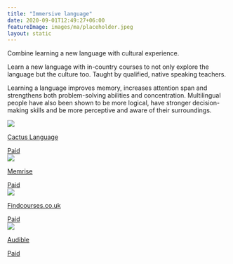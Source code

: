 ```yaml
---
title: "Immersive language"
date: 2020-09-01T12:49:27+06:00
featureImage: images/ma/placeholder.jpeg
layout: static
---
```


Combine learning a new language with cultural experience.

Learn a new language with in-country courses to not only explore the language but the culture too. Taught by qualified, native speaking teachers.

Learning a language improves memory, increases attention span and strengthens both problem-solving abilities and concentration. Multilingual people have also been shown to be more logical, have stronger decision-making skills and be more perceptive and aware of their surroundings.

<a class="ma-link" href="https://www.cactuslanguage.com/adults/courses/50-plus/"><div class="ma-card ma-card-Learning"><div class="ma-icon"><img src ="/images/Icon-pound - learning - opacity.svg"/></div><div class="ma-name"><p>Cactus Language</p></div><div class="ma-paid-text"><span>Paid</span></div></div></a><a class="ma-link" href="https://www.memrise.com/"><div class="ma-card ma-card-Learning"><div class="ma-icon"><img src ="/images/Icon-pound - learning - opacity.svg"/></div><div class="ma-name"><p>Memrise</p></div><div class="ma-paid-text"><span>Paid</span></div></div></a><a class="ma-link" href="https://www.findcourses.co.uk/search/language-training-courses"><div class="ma-card ma-card-Learning"><div class="ma-icon"><img src ="/images/Icon-pound - learning - opacity.svg"/></div><div class="ma-name"><p>Findcourses.co.uk</p></div><div class="ma-paid-text"><span>Paid</span></div></div></a><a class="ma-link" href="https://www.awin1.com/cread.php?awinmid=8095&awinaffid=1198638&ued=https%3A%2F%2Fwww.audible.co.uk%2F"><div class="ma-card ma-card-Learning"><div class="ma-icon"><img src ="/images/Icon-pound - learning - opacity.svg"/></div><div class="ma-name"><p>Audible</p></div><div class="ma-paid-text"><span>Paid</span></div></div></a>  

<br/><br/>






